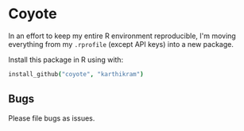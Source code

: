 
# Coyote

In an effort to keep my entire R environment reproducible, I'm moving everything from my `.rprofile` (except API keys) into a new package. 

Install this package in R using with: 

```coffee
install_github("coyote", "karthikram")
```

## Bugs  

Please file bugs as issues. 